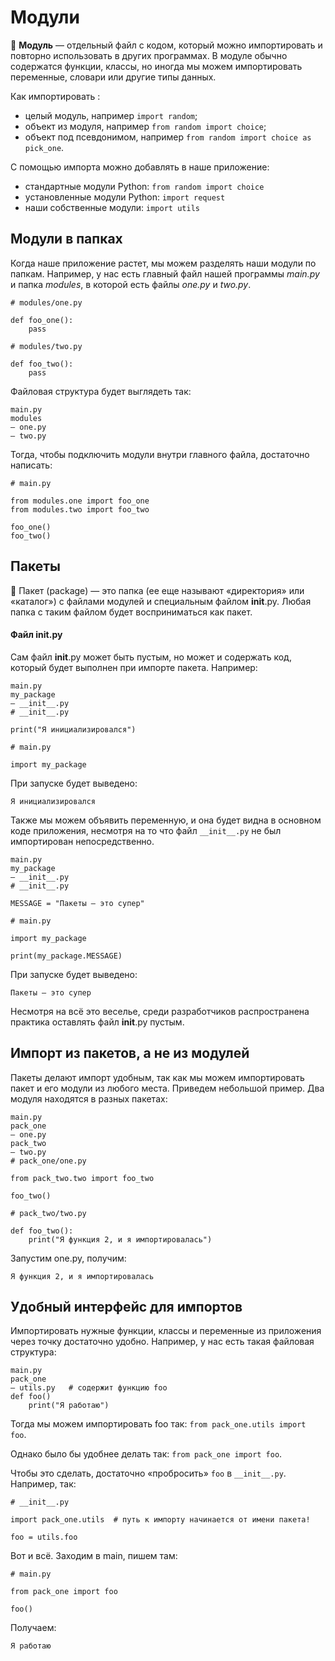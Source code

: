 # Модули

📝 **Модуль** — отдельный файл с кодом, который можно импортировать и повторно использовать в других программах. В модуле обычно содержатся функции, классы, но иногда мы можем импортировать переменные, словари или другие типы данных.

Как импортировать :
+ целый модуль, например ``import random``;
+ объект из модуля, например ``from random import choice``;
+ объект под псевдонимом, например ``from random import choice as pick_one``.

С помощью импорта можно добавлять в наше приложение:

+ стандартные модули Python:
``from random import choice``
+ установленные модули Python:
``import request``
+ наши собственные модули:
``import utils``

## Модули в папках

Когда наше приложение растет, мы можем разделять наши модули по папкам. Например, у нас есть главный файл нашей программы *main.py* и папка *modules*, в которой есть файлы *one.py* и *two.py*.

```
# modules/one.py

def foo_one():
    pass
```
 
```
# modules/two.py

def foo_two():
    pass
```

Файловая структура будет выглядеть так:

```
main.py
modules
— one.py
— two.py
```

Тогда, чтобы подключить модули внутри главного файла, достаточно написать:

```
# main.py

from modules.one import foo_one
from modules.two import foo_two

foo_one()
foo_two()
```
## Пакеты

📝 Пакет (package) — это папка (ее еще называют «директория» или «каталог») с файлами модулей и специальным файлом 
__init__.py. Любая папка с таким файлом будет восприниматься как пакет.

#### Файл __init__.py

Сам файл __init__.py может быть пустым, но может и содержать код, который будет выполнен при импорте пакета. Например:

```
main.py
my_package
— __init__.py
# __init__.py

print("Я инициализировался")

# main.py

import my_package
```

При запуске будет выведено:

```
Я инициализировался
```

Также мы можем объявить переменную, и она будет видна в основном коде приложения, несмотря на то что файл ``__init__.py`` не был импортирован непосредственно.

```
main.py
my_package
— __init__.py
# __init__.py

MESSAGE = "Пакеты — это супер"

# main.py

import my_package

print(my_package.MESSAGE)
```

При запуске будет выведено:

```
Пакеты — это супер
```

Несмотря на всё это веселье, среди разработчиков распространена практика оставлять файл __init__.py пустым.

## Импорт из пакетов, а не из модулей

Пакеты делают импорт удобным, так как мы можем импортировать пакет и его модули из любого места. Приведем небольшой пример. Два модуля находятся в разных пакетах:

```
main.py
pack_one
— one.py
pack_two
— two.py
# pack_one/one.py

from pack_two.two import foo_two

foo_two()

# pack_two/two.py

def foo_two():
    print("Я функция 2, и я импортировалась")
```
Запустим one.py, получим:

```
Я функция 2, и я импортировалась
```

## Удобный интерфейс для импортов

Импортировать нужные функции, классы и переменные из приложения через точку достаточно удобно. Например, у нас есть такая файловая структура:

```
main.py
pack_one
— utils.py   # содержит функцию foo
def foo()
	print("Я работаю")
```

Тогда мы можем импортировать foo так: ```from pack_one.utils import foo```.

Однако было бы удобнее делать так: ```from pack_one import foo```.

Чтобы это сделать, достаточно «пробросить» ``foo`` в ``__init__.py``. Например, так:

```
# __init__.py

import pack_one.utils  # путь к импорту начинается от имени пакета!

foo = utils.foo
```

Вот и всё. Заходим в main, пишем там:

```
# main.py

from pack_one import foo

foo()
```

Получаем:
```
Я работаю
```

